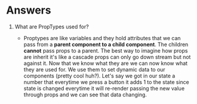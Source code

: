 # Answers

1.  What are PropTypes used for?

    * Proptypes are like variables and they hold attributes that we can pass from a **parent component to a child component**. The children **cannot** pass props to a parent. The best way to imagine how props are inherit it's like a cascade props can only go down stream but not against it. Now that we know what they are we can now know what they are used for. We use them to set dynamic data to our components (pretty cool huh?). Let's say we got in our state a number that everytime we press a button it adds 1 to the state since state is changed everytime it will re-render passing the new value through props and we can see that data changing.

    